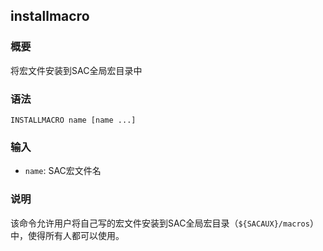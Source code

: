 ## installmacro

### 概要

将宏文件安装到SAC全局宏目录中

### 语法

``` {.bash}
INSTALLMACRO name [name ...]
```

### 输入

- `name`: SAC宏文件名

### 说明

该命令允许用户将自己写的宏文件安装到SAC全局宏目录（`${SACAUX}/macros`）
中，使得所有人都可以使用。
